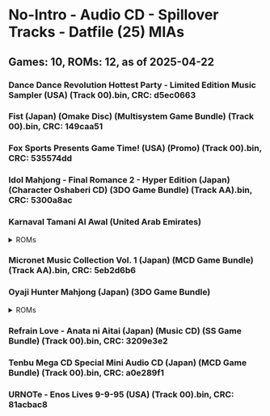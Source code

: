 # No-Intro - Audio CD - Spillover Tracks - Datfile (25) MIAs
## Games: 10, ROMs: 12, as of 2025-04-22

### Dance Dance Revolution Hottest Party - Limited Edition Music Sampler (USA) (Track 00).bin, CRC: d5ec0663
### Fist (Japan) (Omake Disc) (Multisystem Game Bundle) (Track 00).bin, CRC: 149caa51
### Fox Sports Presents Game Time! (USA) (Promo) (Track 00).bin, CRC: 535574dd
### Idol Mahjong - Final Romance 2 - Hyper Edition (Japan) (Character Oshaberi CD) (3DO Game Bundle) (Track AA).bin, CRC: 5300a8ac
### Karnaval Tamani Al Awal (United Arab Emirates)
<details>
<summary>ROMs</summary>

- Karnaval Tamani Al Awal (United Arab Emirates) (Track 00).bin, CRC: 2bfaf839
- Karnaval Tamani Al Awal (United Arab Emirates) (Track AA).bin, CRC: 20f5820e
</details>

### Micronet Music Collection Vol. 1 (Japan) (MCD Game Bundle) (Track AA).bin, CRC: 5eb2d6b6
### Oyaji Hunter Mahjong (Japan) (3DO Game Bundle)
<details>
<summary>ROMs</summary>

- Oyaji Hunter Mahjong (Japan) (3DO Game Bundle) (Track 00).bin, CRC: 34173ffb
- Oyaji Hunter Mahjong (Japan) (3DO Game Bundle) (Track AA).bin, CRC: b4e470a3
</details>

### Refrain Love - Anata ni Aitai (Japan) (Music CD) (SS Game Bundle) (Track 00).bin, CRC: 3209e3e2
### Tenbu Mega CD Special Mini Audio CD (Japan) (MCD Game Bundle) (Track 00).bin, CRC: a0e289f1
### URNOTe - Enos Lives 9-9-95 (USA) (Track 00).bin, CRC: 81acbac8
